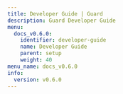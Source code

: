 ```yaml
---
title: Developer Guide | Guard
description: Guard Developer Guide
menu:
  docs_v0.6.0:
    identifier: developer-guide
    name: Developer Guide
    parent: setup
    weight: 40
menu_name: docs_v0.6.0
info:
  version: v0.6.0
---
```


